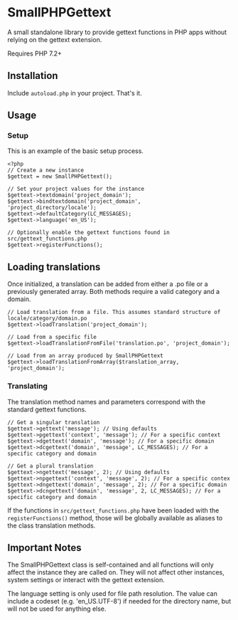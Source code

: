 # SmallPHPGettext

A small standalone library to provide gettext functions in PHP apps without relying on the gettext extension.

Requires PHP 7.2+

## Installation
Include `autoload.php` in your project. That's it.

## Usage
### Setup
This is an example of the basic setup process. 

```
<?php
// Create a new instance
$gettext = new SmallPHPGettext();

// Set your project values for the instance
$gettext->textdomain('project_domain');
$gettext->bindtextdomain('project_domain', 'project_directory/locale');
$gettext->defaultCategory(LC_MESSAGES);
$gettext->language('en_US');

// Optionally enable the gettext functions found in src/gettext_functions.php
$gettext->registerFunctions();
```

## Loading translations
Once initialized, a translation can be added from either a .po file or a previously generated array. Both methods require a valid category and a domain.

```
// Load translation from a file. This assumes standard structure of locale/category/domain.po
$gettext->loadTranslation('project_domain');

// Load from a specific file
$gettext->loadTranslationFromFile('translation.po', 'project_domain');

// Load from an array produced by SmallPHPGettext
$gettext->loadTranslationFromArray($translation_array, 'project_domain');
```

### Translating
The translation method names and parameters correspond with the standard gettext functions. 

```
// Get a singular translation
$gettext->gettext('message'); // Using defaults
$gettext->pgettext('context', 'message'); // For a specific context
$gettext->dgettext('domain', 'message'); // For a specific domain
$gettext->dcgettext('domain', 'message', LC_MESSAGES); // For a specific category and domain

// Get a plural translation
$gettext->ngettext('message', 2); // Using defaults
$gettext->npgettext('context', 'message', 2); // For a specific contex
$gettext->dngettext('domain', 'message', 2); // For a specific domain
$gettext->dcngettext('domain', 'message', 2, LC_MESSAGES); // For a specific category and domain
```

If the functions in `src/gettext_functions.php` have been loaded with the `registerFunctions()` method, those will be globally available as aliases to the class translation methods.

## Important Notes
The SmallPHPGettext class is self-contained and all functions will only affect the instance they are called on. They will not affect other instances, system settings or interact with the gettext extension.

The language setting is only used for file path resolution. The value can include a codeset (e.g. 'en_US.UTF-8') if needed for the directory name, but will not be used for anything else.